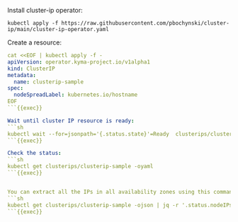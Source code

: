 Install cluster-ip operator:
```
kubectl apply -f https://raw.githubusercontent.com/pbochynski/cluster-ip/main/cluster-ip-operator.yaml
```

Create a resource:
```yaml
cat <<EOF | kubectl apply -f -
apiVersion: operator.kyma-project.io/v1alpha1
kind: ClusterIP
metadata:
  name: clusterip-sample
spec:
  nodeSpreadLabel: kubernetes.io/hostname
EOF
```{{exec}}

Wait until cluster IP resource is ready:
```sh
kubectl wait --for=jsonpath='{.status.state}'=Ready  clusterips/clusterip-sample
```{{exec}}

Check the status:
```sh
kubectl get clusterips/clusterip-sample -oyaml
```{{exec}}


You can extract all the IPs in all availability zones using this command
```sh
kubectl get clusterips/clusterip-sample -ojson | jq -r '.status.nodeIPs[].ip'
```{{exec}}
